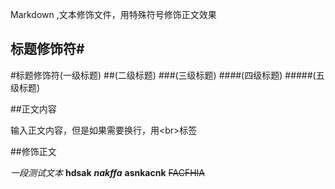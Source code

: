 
Markdown ,文本修饰文件，用特殊符号修饰正文效果<br>
## 标题修饰符\#

#标题修饰符(一级标题)
##(二级标题)
###(三级标题)
####(四级标题)
#####(五级标题)


##正文内容

输入正文内容，但是如果需要换行，用\<br\>标签

##修饰正文

*一段测试文本*
**hdsak**
***nakffa***
****asnkacnk****
~~FACFHIA~~
